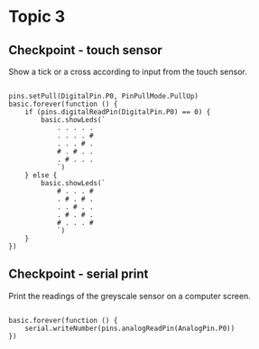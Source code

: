 # Topic 3

## Checkpoint - touch sensor

Show a tick or a cross according to input from the touch sensor.

```blocks

pins.setPull(DigitalPin.P0, PinPullMode.PullUp)
basic.forever(function () {
    if (pins.digitalReadPin(DigitalPin.P0) == 0) {
        basic.showLeds(`
            . . . . .
            . . . . #
            . . . # .
            # . # . .
            . # . . .
            `)
    } else {
        basic.showLeds(`
            # . . . #
            . # . # .
            . . # . .
            . # . # .
            # . . . #
            `)
    }
})

```

## Checkpoint - serial print

Print the readings of the greyscale sensor on a computer screen.

```blocks

basic.forever(function () {
    serial.writeNumber(pins.analogReadPin(AnalogPin.P0))
})


```